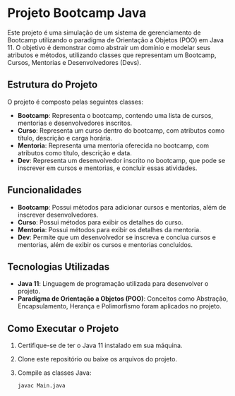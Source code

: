 # Projeto Bootcamp Java

Este projeto é uma simulação de um sistema de gerenciamento de Bootcamp utilizando o paradigma de Orientação a Objetos (POO) em Java 11. O objetivo é demonstrar como abstrair um domínio e modelar seus atributos e métodos, utilizando classes que representam um Bootcamp, Cursos, Mentorias e Desenvolvedores (Devs).

## Estrutura do Projeto

O projeto é composto pelas seguintes classes:

- **Bootcamp**: Representa o bootcamp, contendo uma lista de cursos, mentorias e desenvolvedores inscritos.
- **Curso**: Representa um curso dentro do bootcamp, com atributos como título, descrição e carga horária.
- **Mentoria**: Representa uma mentoria oferecida no bootcamp, com atributos como título, descrição e data.
- **Dev**: Representa um desenvolvedor inscrito no bootcamp, que pode se inscrever em cursos e mentorias, e concluir essas atividades.

## Funcionalidades

- **Bootcamp**: Possui métodos para adicionar cursos e mentorias, além de inscrever desenvolvedores.
- **Curso**: Possui métodos para exibir os detalhes do curso.
- **Mentoria**: Possui métodos para exibir os detalhes da mentoria.
- **Dev**: Permite que um desenvolvedor se inscreva e conclua cursos e mentorias, além de exibir os cursos e mentorias concluídos.

## Tecnologias Utilizadas

- **Java 11**: Linguagem de programação utilizada para desenvolver o projeto.
- **Paradigma de Orientação a Objetos (POO)**: Conceitos como Abstração, Encapsulamento, Herança e Polimorfismo foram aplicados no projeto.

## Como Executar o Projeto

1. Certifique-se de ter o Java 11 instalado em sua máquina.
2. Clone este repositório ou baixe os arquivos do projeto.
3. Compile as classes Java:

   ```bash
   javac Main.java
